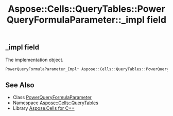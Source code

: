 ﻿---
title: Aspose::Cells::QueryTables::PowerQueryFormulaParameter::_impl field
linktitle: _impl
second_title: Aspose.Cells for C++ API Reference
description: 'Aspose::Cells::QueryTables::PowerQueryFormulaParameter::_impl field. The implementation object in C++.'
type: docs
weight: 1100
url: /cpp/aspose.cells.querytables/powerqueryformulaparameter/_impl/
---
## _impl field


The implementation object.

```cpp
PowerQueryFormulaParameter_Impl* Aspose::Cells::QueryTables::PowerQueryFormulaParameter::_impl
```

## See Also

* Class [PowerQueryFormulaParameter](../)
* Namespace [Aspose::Cells::QueryTables](../../)
* Library [Aspose.Cells for C++](../../../)
